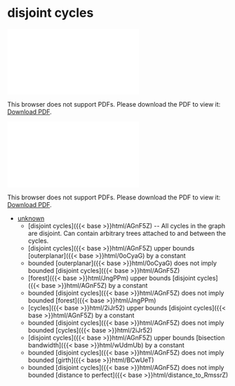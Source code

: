 # disjoint cycles




<object data="../local_AGnF5Z.pdf" type="application/pdf" width="100%" height="480px"><embed src="../local_AGnF5Z.pdf"><p>This browser does not support PDFs. Please download the PDF to view it: <a href="../local_AGnF5Z.pdf">Download PDF</a>.</p></embed></object>


<object data="../inclusions_AGnF5Z.pdf" type="application/pdf" width="100%" height="480px"><embed src="../inclusions_AGnF5Z.pdf"><p>This browser does not support PDFs. Please download the PDF to view it: <a href="../inclusions_AGnF5Z.pdf">Download PDF</a>.</p></embed></object>

*  [unknown](#)
    * [disjoint cycles]({{< base >}}html/AGnF5Z) -- All cycles in the graph are disjoint. Can contain arbitrary trees attached to and between the cycles.
    * [disjoint cycles]({{< base >}}html/AGnF5Z) upper bounds [outerplanar]({{< base >}}html/0oCyaG) by a constant
    * bounded [outerplanar]({{< base >}}html/0oCyaG) does not imply bounded [disjoint cycles]({{< base >}}html/AGnF5Z)
    * [forest]({{< base >}}html/JngPPm) upper bounds [disjoint cycles]({{< base >}}html/AGnF5Z) by a constant
    * bounded [disjoint cycles]({{< base >}}html/AGnF5Z) does not imply bounded [forest]({{< base >}}html/JngPPm)
    * [cycles]({{< base >}}html/2iJr52) upper bounds [disjoint cycles]({{< base >}}html/AGnF5Z) by a constant
    * bounded [disjoint cycles]({{< base >}}html/AGnF5Z) does not imply bounded [cycles]({{< base >}}html/2iJr52)
    * [disjoint cycles]({{< base >}}html/AGnF5Z) upper bounds [bisection bandwidth]({{< base >}}html/wUdmUb) by a constant
    * bounded [disjoint cycles]({{< base >}}html/AGnF5Z) does not imply bounded [girth]({{< base >}}html/BCwUeT)
    * bounded [disjoint cycles]({{< base >}}html/AGnF5Z) does not imply bounded [distance to perfect]({{< base >}}html/distance_to_RmssrZ)